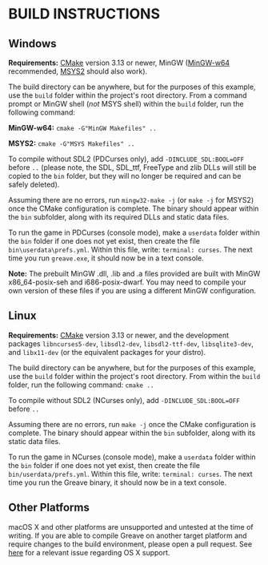 # BUILD INSTRUCTIONS

## Windows

**Requirements:** [CMake](https://cmake.org/) version 3.13 or newer, MinGW ([MinGW-w64](https://sourceforge.net/projects/mingw-w64/files/Toolchains%20targetting%20Win32/Personal%20Builds/mingw-builds/) recommended, [MSYS2](https://www.msys2.org/) should also work).

The build directory can be anywhere, but for the purposes of this example, use the `build` folder within the project's root directory. From a command prompt or MinGW shell (*not* MSYS shell) within the `build` folder, run the following command:

**MinGW-w64:** `cmake -G"MinGW Makefiles" ..`

**MSYS2:** `cmake -G"MSYS Makefiles" ..`

To compile without SDL2 (PDCurses only), add `-DINCLUDE_SDL:BOOL=OFF` before `..` (please note, the SDL, SDL_ttf, FreeType and zlib DLLs will still be copied to the `bin` folder, but they will no longer be required and can be safely deleted).

Assuming there are no errors, run `mingw32-make -j` (or `make -j` for MSYS2) once the CMake configuration is complete. The binary should appear within the `bin` subfolder, along with its required DLLs and static data files.

To run the game in PDCurses (console mode), make a `userdata` folder within the `bin` folder if one does not yet exist, then create the file `bin\userdata\prefs.yml`. Within this file, write: `terminal: curses`. The next time you run `greave.exe`, it should now be in a text console.

**Note:** The prebuilt MinGW .dll, .lib and .a files provided are built with MinGW x86_64-posix-seh and i686-posix-dwarf. You may need to compile your own version of these files if you are using a different MinGW configuration.

## Linux

**Requirements:** [CMake](https://cmake.org/) version 3.13 or newer, and the development packages `libncurses5-dev`, `libsdl2-dev`, `libsdl2-ttf-dev`, `libsqlite3-dev`, and `libx11-dev` (or the equivalent packages for your distro).

The build directory can be anywhere, but for the purposes of this example, use the `build` folder within the project's root directory. From within the `build` folder, run the following command: `cmake ..`

To compile without SDL2 (NCurses only), add `-DINCLUDE_SDL:BOOL=OFF` before `..`

Assuming there are no errors, run `make -j` once the CMake configuration is complete. The binary should appear within the `bin` subfolder, along with its static data files.

To run the game in NCurses (console mode), make a `userdata` folder within the `bin` folder if one does not yet exist, then create the file `bin/userdata/prefs.yml`. Within this file, write: `terminal: curses`. The next time you run the Greave binary, it should now be in a text console.

## Other Platforms

macOS X and other platforms are unsupported and untested at the time of writing. If you are able to compile Greave on another target platform and require changes to the build environment, please open a pull request. See [here](https://github.com/Gravecat/Greave/issues/3) for a relevant issue regarding OS X support.
